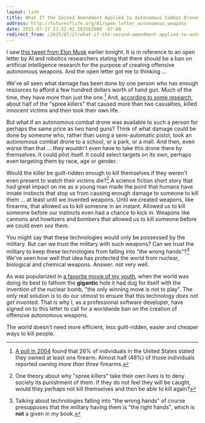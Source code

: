 ```yaml
---
layout: link
title: What If the Second Amendment Applied to Autonomous Combat Drones?
address: http://futureoflife.org/AI/open_letter_autonomous_weapons
date: 2015-07-27 23:52:02.583562000 -07:00
redirect_from: /2015/07/27/what-if-the-second-amendment-applied-to-autonomous-combat-drones.html
---
```


I saw [this tweet from Elon Musk][musk-tweet] earlier tonight. It is in reference to an open letter by AI and robotics researchers stating that there should be a ban on artificial intelligence research for the purpose of creating offensive autonomous weapons. And the open letter got me to thinking ...

We've all seen what damage has been done by one person who has enough resources to afford a few hundred dollars worth of hand gun. Much of the time, they have more than just the one.[^1] And, [according to some research][spree-killers], about half of the "spree killers" that caused more than two casualties, killed innocent victims and then took their own life.

But what if an autonomous combat drone was available to such a person for perhaps the same price as two hand guns? Think of what damage could be done by someone who, rather than using a semi-automatic pistol, took an autonomous combat drone to a school, or a park, or a mall. And then, even worse than that ... they wouldn't even have to take this drone there by themselves. It could pilot itself. It could select targets on its own, perhaps even targeting them by race, age or gender.

Would the killer be guilt-ridden enough to kill themselves if they weren't even present to watch their victims die?[^2] A science fiction short story that had great impact on me as a young man made the point that humans have innate instincts that stop us from causing enough damage to someone to kill them ... at least until we invented weapons. Until we created weapons, like firearms, that allowed us to kill someone in an instant. Allowed us to kill someone before our instincts even had a chance to kick in. Weapons like cannons and howitzers and bombers that allowed us to kill someone before we could even *see* them.

You might say that these technologies would only be possessed by the military. But can we trust the military with such weapons? Can we trust the military to keep these technologies from falling into "the wrong hands"?[^3] We've seen how well that idea has protected the world from nuclear, biological and chemical weapons. Answer: not very well.

As was popularized in [a favorite movie of my youth][war-games], when the world was doing its best to fathom the **gigantic** hole it had dug for itself with the invention of the nuclear bomb, "the only winning move is not to play". The only real solution is to do our utmost to ensure that this technology *does not get invented*. That is why I, as a professional software developer, have signed on to this letter to call for a worldwide ban on the creation of offensive autonomous weapons.

The world doesn't need more efficient, less guilt-ridden, easier and cheaper ways to kill people.

[^1]: [A poll in 2004][ownership] found that 26% of individuals in the United States stated they owned at least one firearm. Almost half (48%) of those individuals reported owning *more than three* firearms.
[^2]: One theory about why "spree killers" take their own lives is to deny society its punishment of them. If they do not feel they will be caught, would they perhaps not kill themselves and then be able to kill again?
[^3]: Talking about technologies falling into "the wrong hands" of course presupposes that the military having them is "the right hands", which is **not** a given in my book.

[congress]: http://www.fas.org/sgp/crs/misc/RL32842.pdf
[musk-tweet]: https://twitter.com/elonmusk/status/625843527608459266
[ownership]: http://www.ncbi.nlm.nih.gov/pmc/articles/PMC2610545/
[spree-killers]: http://www.wired.com/2012/12/why-spree-killers-kill-themselves/
[war-games]: http://www.imdb.com/title/tt0086567/?ref_=fn_al_tt_1
